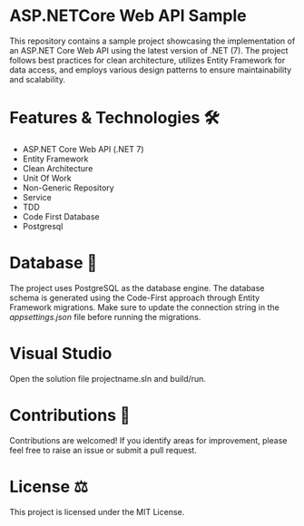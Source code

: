 # ASP.NETCore Web API Sample

This repository contains a sample project showcasing the implementation of an ASP.NET Core Web API using the latest version of .NET (7). The project follows best practices for clean architecture, utilizes Entity Framework for data access, and employs various design patterns to ensure maintainability and scalability.

# Features & Technologies 🛠️
- ASP.NET Core Web API (.NET 7)
- Entity Framework
- Clean Architecture
- Unit Of Work
- Non-Generic Repository
- Service
- TDD
- Code First Database
- Postgresql

# Database 💾
The project uses PostgreSQL as the database engine. The database schema is generated using the Code-First approach through Entity Framework migrations. Make sure to update the connection string in the 
 _appsettings.json_ file before running the migrations.

# Visual Studio
Open the solution file projectname.sln and build/run.

# Contributions 🤝
Contributions are welcomed! If you identify areas for improvement, please feel free to raise an issue or submit a pull request.

# License ⚖️
This project is licensed under the MIT License.

